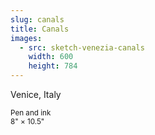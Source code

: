 ```yaml
---
slug: canals
title: Canals
images:
  - src: sketch-venezia-canals
    width: 600
    height: 784
---
```

Venice, Italy

<small>Pen and ink<br>8" × 10.5"</small>
